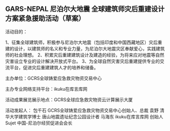 GARS-NEPAL
尼泊尔大地震
全球建筑师灾后重建设计方案紧急援助活动（草案）
----


活动目的：

1、征集全球建筑师，积极参与尼泊尔大地震（包括印度和中国西藏地区）灾后重建的设计，以建筑师的名义和专业力量，为尼泊尔大地震灾区奉献爱心，实践建筑师的社会理想。
2、积累灾后重建建筑设计及建造的经验，为将来应对地震等自然灾害设立专业的设计解决开放式平台。
3、为全球自然灾害灾后重建提供专业的交流平台，促进灾后重建建筑人才的培养和储备。

主办单位：GCRS全球铸爱应急救灾物资交易中心

主办专业网络支持平台：ikuku在库言库网


活动成果展览展示地点：GCRS全球应急救灾物资云计算展示大厦

活动发起人：
包千石     GCRS全球铸爱应急救灾物资交易中心创始人、总裁 
袁野       清华大学建筑学博士 唐山地震遗址纪念公园设计者 
马海东     ikuku在库言库网  创始人 
Sujet      中国-尼泊尔经贸促进会会长

